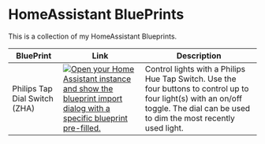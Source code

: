 # HomeAssistant BluePrints

This is a collection of my HomeAssistant Blueprints.

| BluePrint | Link | Description |
|-----------|------|-------------|
| Philips Tap Dial Switch (ZHA) |  [![Open your Home Assistant instance and show the blueprint import dialog with a specific blueprint pre-filled.](https://my.home-assistant.io/badges/blueprint_import.svg)](https://my.home-assistant.io/redirect/blueprint_import/?blueprint_url=https%3A%2F%2Fgithub.com%2FSpechtLabs%2Fhomeassistant-addons%2Fblob%2Fmain%2Fblueprints%2Fhue_tab_dial_zha.yaml) | Control lights with a Philips Hue Tap Switch. Use the four buttons to control up to four light(s) with an on/off toggle. The dial can be used to dim the most recently used light. |
